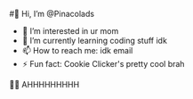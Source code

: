 #👋 Hi, I’m @Pinacolads

- 👀 I’m interested in ur mom
- 🌱 I’m currently learning coding stuff idk 
- 📫 How to reach me: idk email 
- ⚡ Fun fact: Cookie Clicker's pretty cool brah


🧚‍♀️ AHHHHHHHHH
<!---
Pinacolads/Pinacolads is a ✨ special ✨ repository because its `README.md` (this file) appears on your GitHub profile.
You can click the Preview link to take a look at your changes.
--->
